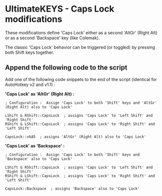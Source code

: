 # UltimateKEYS - Caps Lock modifications

These modifications define 'Caps Lock' either as a second 'AltGr' (Right Alt) or as a second 'Backspace' key (like Colemak).

The classic 'Caps Lock' behavior can be triggered (or toggled) by pressing both Shift keys together.

## Append the following code to the script

Add one of the following code snippets to the end of the script (identical for AutoHotkey v2 and v1.1)&nbsp;:

**'Caps Lock' as 'AltGr' (Right Alt)&nbsp;:**

    ; Configuration :  Assign 'Caps Lock' to both 'Shift' keys and 'AltGr' (Right Alt) also to 'Caps Lock'

    LShift & RShift::CapsLock  ; assigns 'Caps Lock' to 'Left Shift' and 'Right Shift'
    RShift & LShift::CapsLock  ; assigns 'Caps Lock' to 'Right Shift' and 'Left Shift'

    CapsLock::vkA5  ; assigns 'AltGr' (Right Alt) also to 'Caps Lock'

**'Caps Lock' as 'Backspace'&nbsp;:**

    ; Configuration :  Assign 'Caps Lock' to both 'Shift' keys and 'Backspace' also to 'Caps Lock'

    LShift & RShift::CapsLock  ; assigns 'Caps Lock' to 'Left Shift' and 'Right Shift'
    RShift & LShift::CapsLock  ; assigns 'Caps Lock' to 'Right Shift' and 'Left Shift'

    CapsLock::Backspace  ; assigns 'Backspace' also to 'Caps Lock'
